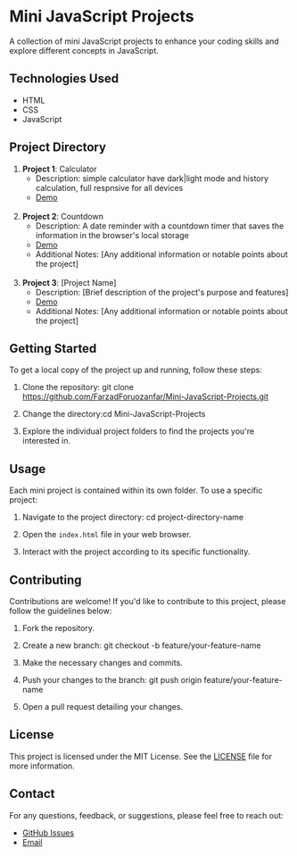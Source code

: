 # Mini JavaScript Projects


A collection of mini JavaScript projects to enhance your coding skills and explore different concepts in JavaScript.

## Technologies Used

- HTML
- CSS
- JavaScript

## Project Directory

1. **Project 1**: Calculator
   - Description: simple calculator have dark|light mode and history calculation, full respnsive for all devices
   - <a href="https://farzadforuozanfar.github.io/Mini-JavaScript-Projects/Calculator">Demo</a>
   <br>
2. **Project 2**: Countdown
   - Description: A date reminder with a countdown timer that saves the information in the browser's local storage
   - <a href="https://farzadforuozanfar.github.io/Mini-JavaScript-Projects/Calculator">Demo</a>
   - Additional Notes: [Any additional information or notable points about the project]
   <br>
3. **Project 3**: [Project Name]
   - Description: [Brief description of the project's purpose and features]
   - <a href="https://farzadforuozanfar.github.io/Mini-JavaScript-Projects/Calculator">Demo</a>
   - Additional Notes: [Any additional information or notable points about the project]

## Getting Started

To get a local copy of the project up and running, follow these steps:

1. Clone the repository: git clone https://github.com/FarzadForuozanfar/Mini-JavaScript-Projects.git


2. Change the directory:cd Mini-JavaScript-Projects


3. Explore the individual project folders to find the projects you're interested in.

## Usage

Each mini project is contained within its own folder. To use a specific project:

1. Navigate to the project directory: cd project-directory-name


2. Open the `index.html` file in your web browser.

3. Interact with the project according to its specific functionality.

## Contributing

Contributions are welcome! If you'd like to contribute to this project, please follow the guidelines below:

1. Fork the repository.

2. Create a new branch: git checkout -b feature/your-feature-name


3. Make the necessary changes and commits.

4. Push your changes to the branch: git push origin feature/your-feature-name


5. Open a pull request detailing your changes.

## License

This project is licensed under the MIT License. See the [LICENSE](LICENSE) file for more information.

## Contact

For any questions, feedback, or suggestions, please feel free to reach out:

- [GitHub Issues](https://github.com/FarzadForuozanfar/Mini-JavaScript-Projects/issues)
- [Email](mailto:your-email@example.com)
